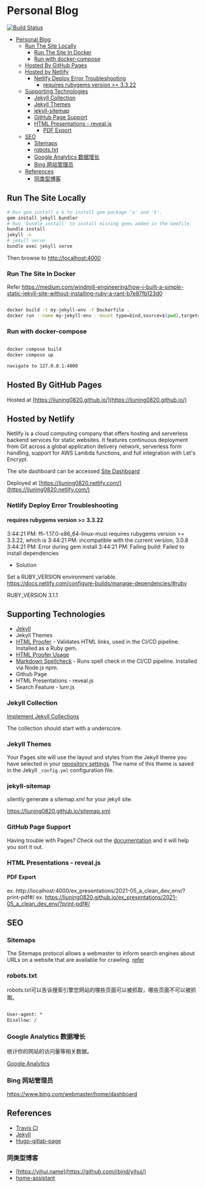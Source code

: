 # Personal Blog

[![Build Status](https://travis-ci.org/liuning0820/liuning0820.github.io.svg?branch=master)](https://travis-ci.org/liuning0820/liuning0820.github.io)

- [Personal Blog](#personal-blog)
  - [Run The Site Locally](#run-the-site-locally)
    - [Run The Site In Docker](#run-the-site-in-docker)
    - [Run with docker-compose](#run-with-docker-compose)
  - [Hosted By GitHub Pages](#hosted-by-github-pages)
  - [Hosted by Netlify](#hosted-by-netlify)
    - [Netlify Deploy Error Troubleshooting](#netlify-deploy-error-troubleshooting)
      - [requires rubygems version \>= 3.3.22](#requires-rubygems-version--3322)
  - [Supporting Technologies](#supporting-technologies)
    - [Jekyll Collection](#jekyll-collection)
    - [Jekyll Themes](#jekyll-themes)
    - [jekyll-sitemap](#jekyll-sitemap)
    - [GitHub Page Support](#github-page-support)
    - [HTML Presentations - reveal.js](#html-presentations---revealjs)
      - [PDF Export](#pdf-export)
  - [SEO](#seo)
    - [Sitemaps](#sitemaps)
    - [robots.txt](#robotstxt)
    - [Google Analytics 数据增长](#google-analytics-数据增长)
    - [Bing 网站管理员](#bing-网站管理员)
  - [References](#references)
    - [同类型博客](#同类型博客)


## Run The Site Locally

```sh
# Run gem install a b to install gem package 'a' and 'b'.
gem install jekyll bundler
# Run 'bundle install' to install missing gems added in the Gemfile.
bundle install
jekyll -v
# jekyll serve
bundle exec jekyll serve

```

Then browse to [http://localhost:4000](http://localhost:4000)

### Run The Site In Docker

Refer <https://medium.com/windmill-engineering/how-i-built-a-simple-static-jekyll-site-without-installing-ruby-a-rant-b7e87fb123d0>

```sh

docker build -t my-jekyll-env -f Dockerfile .
docker run --name my-jekyll-env --mount type=bind,source=$(pwd),target=/src -p 4000:4000 -it my-jekyll-env


```

### Run with docker-compose

```sh

docker compose build
docker compose up

navigate to 127.0.0.1:4000


```

## Hosted By GitHub Pages

Hosted at [https://liuning0820.github.io/](https://liuning0820.github.io/)

## Hosted by Netlify

Netlify is a cloud computing company that offers hosting and serverless backend services for static websites. It features continuous deployment from Git across a global application delivery network, serverless form handling, support for AWS Lambda functions, and full integration with Let's Encrypt.

The site dashboard can be accessed [Site Dashboard](https://app.netlify.com/sites/liuning0820/overview)

Deployed at [https://liuning0820.netlify.com/](https://liuning0820.netlify.com/)

### Netlify Deploy Error Troubleshooting

#### requires rubygems version >= 3.3.22

3:44:21 PM: ffi-1.17.0-x86_64-linux-musl requires rubygems version >= 3.3.22, which is
3:44:21 PM: incompatible with the current version, 3.0.8
3:44:21 PM: Error during gem install
3:44:21 PM: Failing build: Failed to install dependencies

- Solution

Set a RUBY_VERSION environment variable. <https://docs.netlify.com/configure-builds/manage-dependencies/#ruby>

RUBY_VERSION 3.1.1

## Supporting Technologies

- [Jekyll](https://jekyllrb.com/ "Transform your plain text into static websites and blog")
- Jekyll Themes
- [HTML Proofer](https://github.com/gjtorikian/html-proofer) - Validates HTML links, used in the CI/CD pipeline. Installed as a Ruby gem.
- [HTML Proofer Usage](https://simpleit.rocks/web/html/how-to-check-local-websites-for-broken-links/)
- [Markdown Spellcheck](https://www.npmjs.com/package/markdown-spellcheck) - Runs spell check in the CI/CD pipeline. Installed via Node.js npm.
- Github Page
- HTML Presentations - reveal.js
- Search Feature - lunr.js

### Jekyll Collection

[Implement Jekyll Collections](https://jekyllrb.com/docs/collections/)

The collection should start with a underscore.

### Jekyll Themes

Your Pages site will use the layout and styles from the Jekyll theme you have selected in your [repository settings](https://github.com/liuning0820/liuning0820.github.io/settings). The name of this theme is saved in the Jekyll `_config.yml` configuration file.

### jekyll-sitemap

silently generate a sitemap.xml for your jekyll site.

https://liuning0820.github.io/sitemap.xml

### GitHub Page Support

Having trouble with Pages? Check out the [documentation](https://help.github.com/categories/github-pages-basics/) and it will help you sort it out.

### HTML Presentations - reveal.js

#### PDF Export

ex. http://localhost:4000/ex_presentations/2021-05_a_clean_dev_env/?print-pdf#/
ex. https://liuning0820.github.io/ex_presentations/2021-05_a_clean_dev_env/?print-pdf#/

## SEO

### Sitemaps

The Sitemaps protocol allows a webmaster to inform search engines about URLs on a website that are available for crawling. [refer](#jekyll-sitemap)



### robots.txt

robots.txt可以告诉搜索引擎您网站的哪些页面可以被抓取，哪些页面不可以被抓取。 

```robots.txt

User-agent: *
Disallow: /
```

### Google Analytics 数据增长

统计你的网站的访问量等相关数据。

[Google Analytics](https://analytics.google.com/analytics/web/)

### Bing 网站管理员

https://www.bing.com/webmaster/home/dashboard

## References

- [Travis CI](https://jekyllrb.com/docs/continuous-integration/travis-ci/)
- [Jekyll](https://jekyllrb.com/)
- [Hugo-gitlab-page](https://tkainrad.dev/posts/using-hugo-gitlab-pages-and-cloudflare-to-create-and-run-this-website/)

### 同类型博客

- [https://yihui.name](https://github.com/rbind/yihui/)
- [home-assistant](https://github.com/home-assistant/home-assistant.io)
